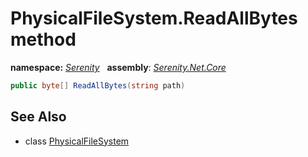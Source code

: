 # PhysicalFileSystem.ReadAllBytes method
**namespace:** *[Serenity](../../README.md#serenity-namespace)*   **assembly**: *[Serenity.Net.Core](../../README.md)*

```csharp
public byte[] ReadAllBytes(string path)
```

## See Also

* class [PhysicalFileSystem](../PhysicalFileSystem.md)